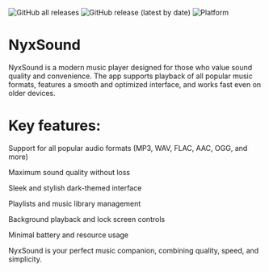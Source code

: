 ![GitHub all releases](https://img.shields.io/github/downloads/SYNORIX-Studios/NyxSound/total)
![GitHub release (latest by date)](https://img.shields.io/github/downloads/SYNORIX-Studios/NyxSound/latest/total)
![Platform](https://img.shields.io/badge/platform-Android%20%7C%20Windows%20%7C%20Linux-blue)
# NyxSound
NyxSound is a modern music player designed for those who value sound quality and convenience.
The app supports playback of all popular music formats, features a smooth and optimized interface, and works fast even on older devices.

# Key features:

Support for all popular audio formats (MP3, WAV, FLAC, AAC, OGG, and more)

Maximum sound quality without loss

Sleek and stylish dark-themed interface

Playlists and music library management

Background playback and lock screen controls

Minimal battery and resource usage


NyxSound is your perfect music companion, combining quality, speed, and simplicity.
